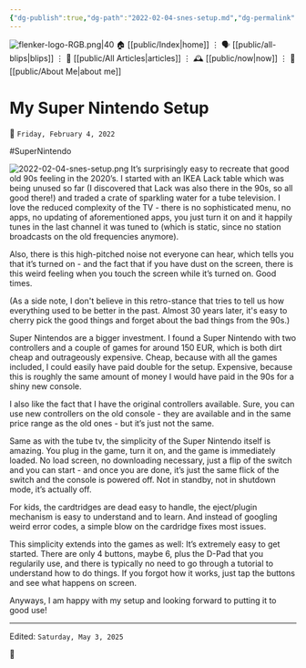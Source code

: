 ```yaml
---
{"dg-publish":true,"dg-path":"2022-02-04-snes-setup.md","dg-permalink":"2022/02/04/snes-setup/","permalink":"/2022/02/04/snes-setup/","title":"My Super Nintendo Setup"}
---
```



<div class="transclusion internal-embed is-loaded"><div class="markdown-embed">




![flenker-logo-RGB.png|40](/img/user/attachments/flenker-logo-RGB.png)
🏠 [[public/Index\|home]]  ⋮ 🗣️ [[public/all-blips\|blips]] ⋮  📝 [[public/All Articles\|articles]]  ⋮ 🕰️ [[public/now\|now]] ⋮ 🪪 [[public/About Me\|about me]]


</div></div>


# My Super Nintendo Setup
<p><span>📆 <code>Friday, February 4, 2022</code></span></p>
#SuperNintendo

![2022-02-04-snes-setup.png](/img/user/attachments/2022-02-04-snes-setup.png)
It’s surprisingly easy to recreate that good old 90s feeling in the 2020’s. I started with an IKEA Lack table which was being unused so far (I discovered that Lack was also there in the 90s, so all good there!) and traded a crate of sparkling water for a tube television. I love the reduced complexity of the TV - there is no sophisticated menu, no apps, no updating of aforementioned apps, you just turn it on and it happily tunes in the last channel it was tuned to (which is static, since no station broadcasts on the old frequencies anymore).

Also, there is this high-pitched noise not everyone can hear, which tells you that it’s turned on - and the fact that if you have dust on the screen, there is this weird feeling when you touch the screen while it’s turned on. Good times.

(As a side note, I don't believe in this retro-stance that tries to tell us how everything used to be better in the past. Almost 30 years later, it's easy to cherry pick the good things and forget about the bad things from the 90s.)

Super Nintendos are a bigger investment. I found a Super Nintendo with two controllers and a couple of games for around 150 EUR, which is both dirt cheap and outrageously expensive. Cheap, because with all the games included, I could easily have paid double for the setup. Expensive, because this is roughly the same amount of money I would have paid in the 90s for a shiny new console.

I also like the fact that I have the original controllers available. Sure, you can use new controllers on the old console - they are available and in the same price range as the old ones - but it’s just not the same.

Same as with the tube tv, the simplicity of the Super Nintendo itself is amazing. You plug in the game, turn it on, and the game is immediately loaded. No load screen, no downloading necessary, just a flip of the switch and you can start - and once you are done, it’s just the same flick of the switch and the console is powered off. Not in standby, not in shutdown mode, it’s actually off.

For kids, the cardtridges are dead easy to handle, the eject/plugin mechanism is easy to understand and to learn. And instead of googling weird error codes, a simple blow on the cardridge fixes most issues.

This simplicity extends into the games as well: It’s extremely easy to get started. There are only 4 buttons, maybe 6, plus the D-Pad that you regularily use, and there is typically no need to go through a tutorial to understand how to do things. If you forgot how it works, just tap the buttons and see what happens on screen.

Anyways, I am happy with my setup and looking forward to putting it to good use!


- - -
<p><span>Edited: <code>Saturday, May 3, 2025</code></span></p>

👾
